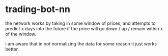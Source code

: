 # trading-bot-nn
the network works by taking in some window of prices, and attempts to predict x days into the future if the price will go down / up / remain within x of the window.

i am aware that in not normalizing the data for some reason it just works better.
